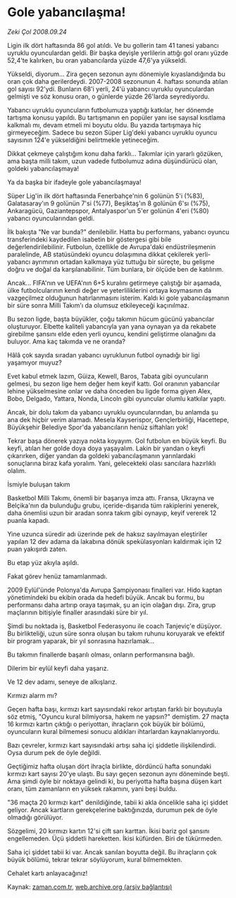 # Gole yabancılaşma!

*Zeki Çol 2008.09.24*

<tr><td class="metin" colspan="2" style="padding-top: 20px; padding-left: 5px; padding-right: 10px;">Ligin ilk dört haftasında 86 gol atıldı. Ve bu gollerin tam 41 tanesi yabancı uyruklu oyunculardan geldi. Bir başka deyişle yerlilerin attığı gol oranı yüzde 52,4'te kalırken, bu oran yabancılarda yüzde 47,6'ya yükseldi.</td></tr><tr><td class="metin" colspan="2" style="padding-top: 20px; padding-left: 5px; padding-right: 10px;"><p>Yükseldi, diyorum... Zira geçen sezonun aynı dönemiyle kıyaslandığında bu oran çok daha gerilerdeydi. 2007-2008 sezonunun 4. haftası sonunda atılan gol sayısı 92'ydi. Bunların 68'i yerli, 24'ü yabancı uyruklu oyunculardan gelmişti ve söz konusu oran, o günlerde yüzde 26'larda seyrediyordu.
<p>Yabancı uyruklu oyuncuların futbolumuza yaptığı katkılar, her dönemde tartışma konusu yapıldı. Bu tartışmanın en popüler yanı ise sayısal kısıtlama kalkmalı mı, devam etmeli mi boyutu oldu. Bu yazıda tartışmaya hiç girmeyeceğim. Sadece bu sezon Süper Lig'deki yabancı uyruklu oyuncu sayısının 124'e yükseldiğini belirtmekle yetineceğim.
<p>Dikkat çekmeye çalıştığım konu daha farklı... Takımlar için yararlı gözüken, ama başta milli takım, uzun vadede futbolumuz adına düşündürücü olan, goldeki yabancılaşmaya!
<p>Ya da başka bir ifadeyle gole yabancılaşmaya!
<p>Süper Lig'in ilk dört haftasında Fenerbahçe'nin 6 golünün 5'i (%83), Galatasaray'ın 9 golünün 7'si (%77), Beşiktaş'ın 8 golünün 6'sı (%75), Ankaragücü, Gaziantepspor, Antalyaspor'un 5'er golünün 4'eri (%80) yabancı oyuncularından geldi.
<p>İlk bakışta "Ne var bunda?" denilebilir. Hatta bu performans, yabancı oyuncu transferindeki kaydedilen isabetin bir göstergesi gibi bile değerlendirilebilinir. Futbolun, özellikle de Avrupa'daki endüstrileşmenin paralelinde, AB statüsündeki oyuncu dolaşımına dikkat çekilerek yerli-yabancı ayrımının ortadan kalkmaya yüz tuttuğu bir süreçte, bu gelişme doğru ve doğal da karşılanabilinir. Tüm bunlara, bir ölçüde ben de katılırım. 
<p>Ancak... FIFA'nın ve UEFA'nın 6+5 kuralını getirmeye çalıştığı bir aşamada, ülke futbolcularının kendi değer ve yeterliliklerini ortaya koymasının da vazgeçilmez olduğunun hatırlanmasını isterim. Kaldı ki gole yabancılaşmanın bir süre sonra Milli Takım'ı da olumsuz etkileyeceği kaçınılmaz.
<p>Bu sezon ligde, başta büyükler, çoğu takımın hücum gücünü yabancılar oluşturuyor. Elbette kaliteli yabancıyla yan yana oynayan ya da rekabete girebilme şansını elde eden yerli oyuncu, kendini geliştirme olanağını da buluyor. Ama kaç takımda ve ne oranda? 
<p>Hâlâ çok sayıda sıradan yabancı uyruklunun futbol oynadığı bir ligi yaşamıyor muyuz?
<p>Evet kabul etmek lazım, Güiza, Kewell, Baros, Tabata gibi oyuncuların gelmesi, bu sezon lige hem değer hem keyif kattı. Gol oranının yabancılar lehine yükselmesine onlar ve daha önceden bu ligde forma giyen Alex, Bobo, Delgado, Yattara, Nonda, Lincoln gibi oyuncular olumlu katkılar yaptı.
<p>Ancak, bir dolu takım da yabancı uyruklu oyuncularından, bu anlamda şu ana dek hiçbir verim alamadı. Mesela Kayserispor, Gençlerbirliği, Hacettepe, Büyükşehir Belediye Spor'da yabancıların henüz siftahları yok!
<p>Tekrar başa dönerek yazıya nokta koyayım. Gol futbolun en büyük keyfi. Bu keyfi, atılan her golde doya doya yaşayalım. Lakin bir yandan o keyfi çıkarırken, diğer yandan da goldeki yabancılaşmanın yarınlardaki sonuçlarına biraz kafa yoralım. Yani, gelecekteki olası sancılara hazırlıklı olalım. 
<p>İsmiyle buluşan takım
<p>Basketbol Milli Takımı, önemli bir başarıya imza attı. Fransa, Ukrayna ve Belçika'nın da bulunduğu grubu, içeride-dışarıda tüm rakiplerini yenerek, daha önemlisi uzun bir aradan sonra takım gibi oynayıp, keyif vererek 12 puanla kapadı.
<p>Yine uzunca süredir adı üzerinde pek de haksız sayılmayan eleştiriler yapılan 12 dev adama da lakabına dönük spekülasyonları kaldırmak için 12 puan yakışırdı zaten.
<p>Bu etap yüz akıyla aşıldı.
<p>Fakat görev henüz tamamlanmadı. 
<p>2009 Eylül'ünde Polonya'da Avrupa Şampiyonası finalleri var. Hido kaptan yönetimindeki bu ekibin orada da hedefi büyük. Ancak bu formu, bu performansı daha artırıp oraya taşımak, şu an için olağan dışı. Zira, grup maçlarının bitişiyle finaller arasındaki süre bir yıl.
<p>Şimdi bu noktada iş, Basketbol Federasyonu ile coach Tanjeviç'e düşüyor. Bu birlikteliği, uzun süre sonra oluşan bu takım ruhunu koruyarak ve efektif bir program yaparak, bir yıl sonrasına hazırlamak...
<p>Bu takımın finallerde başarılı olması, onların performansına bağlı.
<p>Dilerim bir eylül keyfi daha yaşarız.
<p>Ve 12 dev adamı, seneye de alkışlarız.
<p>Kırmızı alarm mı?
<p>Geçen hafta başı, kırmızı kart sayısındaki rekor artıştan farklı bir boyutuyla söz etmiş, "Oyuncu kural bilmiyorsa, hakem ne yapsın?" demiştim. 27 maçta 16 kırmızı kartın çıktığı o periyottan, ihraçların çok büyük bir bölümü, oyuncuların kural bilmemesi sonucu aldıkları ihtarlardan kaynaklanıyordu.
<p> Bazı çevreler, kırmızı kart sayısındaki artışı saha içi şiddetle ilişkilendirdi. Oysa durum pek de öyle değildi.
<p> Geçtiğimiz hafta oluşan dört ihraçla birlikte, dördüncü hafta sonundaki kırmızı kart sayısı 20'ye ulaştı. Bu sayı geçen sezonun aynı döneminde beşti. Ama şimdi öyle bir noktaya gelindi ki, bu periyotta hafta başına düşen kart oranı, tüm zamanların en yüksek rakamını, yani beşi buldu. 
<p> "36 maçta 20 kırmızı kart" denildiğinde, tabii ki akla öncelikle saha içi şiddet geliyor. Ancak kartların gerekçelerine baktığınızda, durumun pek de öyle olmadığı görülüyor. 
<p> Sözgelimi, 20 kırmızı kartın 12'si çift sarı karttan. İkisi bariz gol şansını engellemeden. Üçü şiddetli hareketten. İkisi küfürden. Biri de tükürmeden.
<p> Saha içi şiddet tabii ki var. Ancak sanılan boyutta değil. Bu ihraçların çok büyük bölümü, tekrar tekrar söylüyorum, kural bilmemekten.
<p> Cehalet kartı anlayacağınız!<br/></p></p></p></p></p></p></p></p></p></p></p></p></p></p></p></p></p></p></p></p></p></p></p></p></p></p></p></p></p></p></td></tr>

Kaynak: [zaman.com.tr](http://zaman.com.tr/yazar.do?yazino=742040), [web.archive.org (arşiv bağlantısı)](http://web.archive.org/web/20080924111412/http://www.zaman.com.tr:80/yazar.do?yazino=742040)
